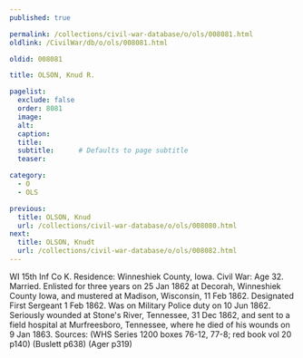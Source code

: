 ```yaml
---
published: true

permalink: /collections/civil-war-database/o/ols/008081.html
oldlink: /CivilWar/db/o/ols/008081.html

oldid: 008081

title: OLSON, Knud R.

pagelist:
  exclude: false
  order: 8081
  image: 
  alt:
  caption:
  title:
  subtitle:      # Defaults to page subtitle
  teaser:

category: 
  - O 
  - OLS

previous:
  title: OLSON, Knud
  url: /collections/civil-war-database/o/ols/008080.html  
next:
  title: OLSON, Knudt
  url: /collections/civil-war-database/o/ols/008082.html   
---
```

WI 15th Inf Co K. Residence: Winneshiek County, Iowa. Civil War: Age 32. Married. Enlisted for three years on 25 Jan 1862 at Decorah, Winneshiek County Iowa, and mustered at Madison, Wisconsin, 11 Feb 1862. Designated First Sergeant 1 Feb 1862. Was on Military Police duty on 10 Jun 1862. Seriously wounded at Stone&#39;s River, Tennessee, 31 Dec 1862, and sent to a field hospital at Murfreesboro, Tennessee, where he died of his wounds on 9 Jan 1863. Sources: (WHS Series 1200 boxes 76-12, 77-8; red book vol 20 p140) (Buslett p638) (Ager p319)